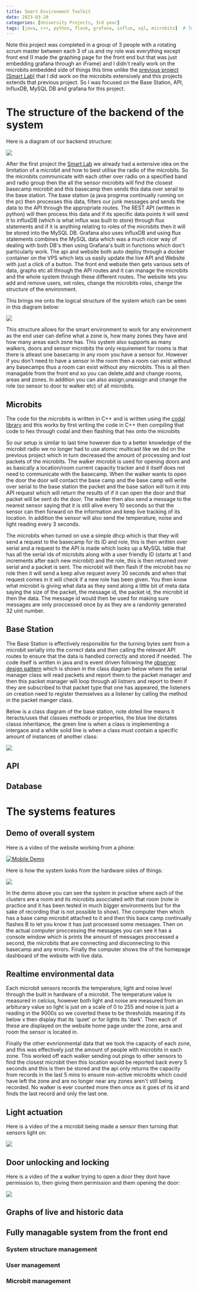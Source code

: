 ```yaml
---
title: Smart Environment Toolkit
date: 2023-03-20
categories: [University Projects, 3rd year]
tags: [java, c++, python, flask, grafana, influx, sql, microbits]  # TAG names should always be lowercase
---
```


Note this project was completed in a group of 3 people with a rotating scrum master between each 3 of us and my role was everything except front end (I made the graphing page for the front end but that was just embedding grafana through an iFrame) and I didn't really work on the microbits embedded side of things this time unlike the [previous project (Smart Lab)](https://michael-perdue.github.io/posts/Smart-Lab/) that I did work on the microbits extensively and this projects extends that previous project. So I was focused on the Base Station, API, InfluxDB, MySQL DB and grafana for this project.

# The structure of the backend of the system

Here is a diagram of our backend structure:

![](https://michael-perdue.github.io/assets/ToolkitDiagram.jpg)

After the first project the [Smart Lab](https://michael-perdue.github.io/posts/Smart-Lab/) we already had a extensive idea on the limitation of a microbit and how to best utilise the radio of the microbits. So the microbits communicate with each other over radio on a specified band and radio group then the all the sensor microbits will find the closest basecamp microbit and this basecamp then sends this data over serail to the base station. The base station (a java progrma continually running on the pc) then processes this data, filters our junk messages and sends the data to the API through the appropriate routes. The REST API (written in python) will then process this data and if its specific data points it will send it to influxDB (which is what influx was built to store) through flux statements and if it is anything relating to roles of the microbits then it will be stored into the MySQL DB. Grafana also uses influxDB and using flux statements combines the MySQL data which was a much nicer way of dealing with both DB's then using Grafana's built in functions which don't particularly work. The api and website both auto deploy through a docker container on the VPS which lets us easily update the live API and Website with just a click of a button. The front end website then gets various sets of data, graphs etc all through the API routes and it can manage the microbits and the whole system through these different routes. The website lets you add and remove users, set roles, change the microbits roles, change the structure of the environment.

This brings me onto the logical structure of the system which can be seen in this diagram below:

![](https://michael-perdue.github.io/assets/SET-structure.png)

This structure allows for the smart environment to work for any environment as the end user can define what a zone is, how many zones they have and how many areas each zone has. This system also supports as many walkers, doors and sensor microbits the only requirement for rooms is that there is atleast one basecamp in any room you have a sensor for. However if you don't need to have a sensor in the room then a room can exist without any basecamps thus a room can exist without any microbits. This is all then managable from the front end so you can delete,add and change rooms, areas and zones. In addition you can also assign,unassign and change the role (so sensor to door to walker etc) of all microbits.


## Microbits
The code for the microbits is written in C++ and is written using the [codal library](https://github.com/lancaster-university/codal-microbit-v2) and this works by first writing the code in C++ then compiling that code to hex through codal and then flashing that hex onto the microbits 

So our setup is similar to last time however due to a better knowledge of the microbit radio we no longer had to use atomic multicast like we did on the previous project which in turn decreased the amount of processing and lost packets of the microbits. The walker microbit is used for opening doors and as basically a location/room current capacity tracker and it itself does not need to communicate with the basecamp. When the walker wants to open the door the door will contact the base camp and the base camp will write over serial to the base station the packet and the base sation will turn it into API request which will return the results of if it can open the door and that packet will be sent do the door. The walker then also send a message to the nearest sensor saying that it is still alive every 10 seconds so that the sensor can then forward on the information and keep live tracking of its location. In addition the sensor will also send the temperature, noise and light reading every 3 seconds. 

The microbits when turned on use a simple dhcp which is that they will send a request to the basecamp for its ID and role, this is then written over serial and a request to the API is made which looks up a MySQL table that has all the serial ids of microbits along with a user friendly ID (starts at 1 and increments after each new microbit) and the role, this is then returned over serial and a packet is sent. The microbit will then flash If the microbit has no role then it will send a keep alive request every 30 seconds and when that request comes in it will check if a new role has been given. You then know what microbit is giving what data as they send along a little bit of meta data saying the size of the packet, the message id, the packet id, the microbit id then the data. The message id would then be used for making sure messages are only proccessed once by as they are a randomly generated 32 uint number.

## Base Station
The Base Station is effectively responsible for the turning bytes sent from a microbit serially into the correct data and then calling the relevant API routes to ensure that the data is handled correctly and stored if needed. The code itself is written in java and is event driven following the [observer design pattern](https://refactoring.guru/design-patterns/observer) which is shown in the class diagram below where the serial manager class will read packets and report them to the packet manager and then this packet manager will loop through all listners and report to them if they are subscribed to that packet type that one has appeared, the listeners on creation need to register themselves as a listener by calling the method in the packet manger class. 



Below is a class diagram of the base station, note doted line means it iteracts/uses that classes methods or properties, the blue line dictates classs inheritance, the green line is when a class is implementing a intergace and a white solid line is when a class must contain a specific amount of instances of another class:

![](https://michael-perdue.github.io/assets/ToolKitClass.png)

## API

## Database

# The systems features

## Demo of overall system

Here is a video of the website working from a phone:

[![Mobile Demo](https://img.youtube.com/vi/edvk2hz0MMY/0.jpg)](https://www.youtube.com/watch?v=edvk2hz0MMY&t "Mobile Demo")

Here is how the system looks from the hardware sides of things:

![](https://michael-perdue.github.io/assets/AllToolkit.gif)

In the demo above you can see the system in practive where each of the clusters are a room and its microbits asocciated with that room (note in practice and it has been tested in much bigger environments but for the sake of recording that is not possible to show). The computer then which has a base camp microbit attached to it and then this bace camp continually flashes B to let you know it has just processed some messages. Then on the actual computer proccessing the messages you can see it has a console window which is prints the amount of messages proccessed a second, the microbits that are connecting and disconnecting to this basecamp and any errors. Finally the computer shows the of the homepage dashboard of the website with live data.

## Realtime environmental data

Each microbit sensors records the temperature, light and noise level through the built in hardware of a microbit. The temperature value is measured in celcius, however both light and noise are measured from an arbiturary value so light is just on a scale of 0 to 255 and noise is just a reading in the 9000s so we coverted these to be thresholds meaning if its below x then display that its 'quiet' or for lights its 'dark'. Then each of these are displayed on the website home page under the zone, area and room the sensor is located in.

Finally the other evnrionmental data that we took the capacity of each zone, and this was effectively just the amount of people with microbits in each zone. This worked off each walker sending out pings to other sensors to find the closest microbit then this location would be reported back every 5 seconds and this is then be stored and the api only returns the capacity from records in the last 5 mins to ensure non-active microbits which could have left the zone and are no longer near any zones aren't still being recorded. No walker is ever counted more then once as it goes of its id and finds the last record and only the last one.

## Light actuation

Here is a video of the a microbit being made a sensor then turning that sensors light on:

![](https://michael-perdue.github.io/assets/LightToolkit.gif)

## Door unlocking and locking

Here is a video of the a walker trying to open a door they dont have permission to, then giving them permission and them opening the door:

![](https://michael-perdue.github.io/assets/DoorToolkit.gif)

## Graphs of live and historic data

## Fully managable system from the front end

### System structure management

### User management

### Microbit management

